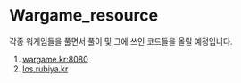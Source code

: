 # Wargame\_resource

각종 워게임들을 풀면서 풀이 및 그에 쓰인 코드들을 올릴 예정입니다.

1. [wargame.kr:8080](wargame.kr/)
2. [los.rubiya.kr](https://github.com/sunrabbit123/TIL/tree/f35c1dcd3c295d492c3895fd89eff46c83899885/LOS/README.md)

